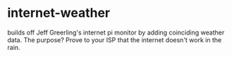 # internet-weather
builds off Jeff Greerling's internet pi monitor by adding coinciding weather data. The purpose? Prove to your ISP that the internet doesn't work in the rain.
